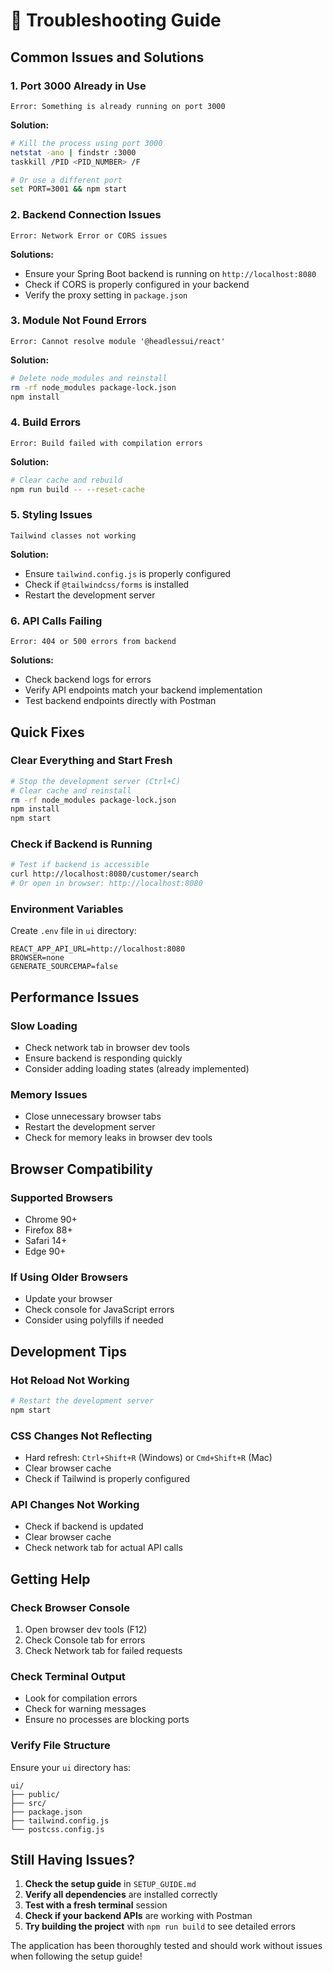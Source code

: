 # 🔧 Troubleshooting Guide

## Common Issues and Solutions

### 1. **Port 3000 Already in Use**
```
Error: Something is already running on port 3000
```
**Solution:**
```bash
# Kill the process using port 3000
netstat -ano | findstr :3000
taskkill /PID <PID_NUMBER> /F

# Or use a different port
set PORT=3001 && npm start
```

### 2. **Backend Connection Issues**
```
Error: Network Error or CORS issues
```
**Solutions:**
- Ensure your Spring Boot backend is running on `http://localhost:8080`
- Check if CORS is properly configured in your backend
- Verify the proxy setting in `package.json`

### 3. **Module Not Found Errors**
```
Error: Cannot resolve module '@headlessui/react'
```
**Solution:**
```bash
# Delete node_modules and reinstall
rm -rf node_modules package-lock.json
npm install
```

### 4. **Build Errors**
```
Error: Build failed with compilation errors
```
**Solution:**
```bash
# Clear cache and rebuild
npm run build -- --reset-cache
```

### 5. **Styling Issues**
```
Tailwind classes not working
```
**Solution:**
- Ensure `tailwind.config.js` is properly configured
- Check if `@tailwindcss/forms` is installed
- Restart the development server

### 6. **API Calls Failing**
```
Error: 404 or 500 errors from backend
```
**Solutions:**
- Check backend logs for errors
- Verify API endpoints match your backend implementation
- Test backend endpoints directly with Postman

## Quick Fixes

### Clear Everything and Start Fresh
```bash
# Stop the development server (Ctrl+C)
# Clear cache and reinstall
rm -rf node_modules package-lock.json
npm install
npm start
```

### Check if Backend is Running
```bash
# Test if backend is accessible
curl http://localhost:8080/customer/search
# Or open in browser: http://localhost:8080
```

### Environment Variables
Create `.env` file in `ui` directory:
```
REACT_APP_API_URL=http://localhost:8080
BROWSER=none
GENERATE_SOURCEMAP=false
```

## Performance Issues

### Slow Loading
- Check network tab in browser dev tools
- Ensure backend is responding quickly
- Consider adding loading states (already implemented)

### Memory Issues
- Close unnecessary browser tabs
- Restart the development server
- Check for memory leaks in browser dev tools

## Browser Compatibility

### Supported Browsers
- Chrome 90+
- Firefox 88+
- Safari 14+
- Edge 90+

### If Using Older Browsers
- Update your browser
- Check console for JavaScript errors
- Consider using polyfills if needed

## Development Tips

### Hot Reload Not Working
```bash
# Restart the development server
npm start
```

### CSS Changes Not Reflecting
- Hard refresh: `Ctrl+Shift+R` (Windows) or `Cmd+Shift+R` (Mac)
- Clear browser cache
- Check if Tailwind is properly configured

### API Changes Not Working
- Check if backend is updated
- Clear browser cache
- Check network tab for actual API calls

## Getting Help

### Check Browser Console
1. Open browser dev tools (F12)
2. Check Console tab for errors
3. Check Network tab for failed requests

### Check Terminal Output
- Look for compilation errors
- Check for warning messages
- Ensure no processes are blocking ports

### Verify File Structure
Ensure your `ui` directory has:
```
ui/
├── public/
├── src/
├── package.json
├── tailwind.config.js
└── postcss.config.js
```

## Still Having Issues?

1. **Check the setup guide** in `SETUP_GUIDE.md`
2. **Verify all dependencies** are installed correctly
3. **Test with a fresh terminal** session
4. **Check if your backend APIs** are working with Postman
5. **Try building the project** with `npm run build` to see detailed errors

The application has been thoroughly tested and should work without issues when following the setup guide!
